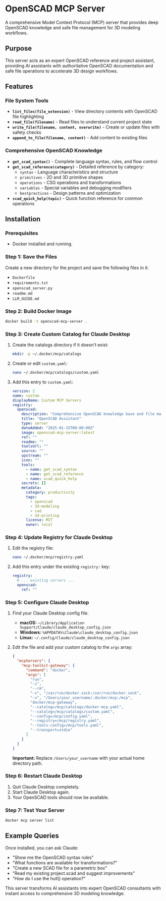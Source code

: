 # OpenSCAD MCP Server

A comprehensive Model Context Protocol (MCP) server that provides deep OpenSCAD knowledge and safe file management for 3D modeling workflows.

## Purpose

This server acts as an expert OpenSCAD reference and project assistant, providing AI assistants with authoritative OpenSCAD documentation and safe file operations to accelerate 3D design workflows.

## Features

### File System Tools
- **`list_files(file_extension)`** - View directory contents with OpenSCAD file highlighting
- **`read_file(filename)`** - Read files to understand current project state
- **`write_file(filename, content, overwrite)`** - Create or update files with safety checks
- **`append_to_file(filename, content)`** - Add content to existing files

### Comprehensive OpenSCAD Knowledge
- **`get_scad_syntax()`** - Complete language syntax, rules, and flow control
- **`get_scad_reference(category)`** - Detailed reference by category:
  - `syntax` - Language characteristics and structure
  - `primitives` - 2D and 3D primitive shapes
  - `operations` - CSG operations and transformations
  - `variables` - Special variables and debugging modifiers
  - `bestpractices` - Design patterns and optimization
- **`scad_quick_help(topic)`** - Quick function reference for common operations

## Installation

### Prerequisites
- Docker installed and running.

### Step 1: Save the Files
Create a new directory for the project and save the following files in it:
- `Dockerfile`
- `requirements.txt`
- `openscad_server.py`
- `readme.md`
- `LLM_GUIDE.md`

### Step 2: Build Docker Image
```bash
docker build -t openscad-mcp-server .
```

### Step 3: Create Custom Catalog for Claude Desktop

1.  Create the catalogs directory if it doesn't exist:
    ```bash
    mkdir -p ~/.docker/mcp/catalogs
    ```

2.  Create or edit `custom.yaml`:
    ```bash
    nano ~/.docker/mcp/catalogs/custom.yaml
    ```

3.  Add this entry to `custom.yaml`:
    ```yaml
    version: 2
    name: custom
    displayName: Custom MCP Servers
    registry:
      openscad:
        description: "Comprehensive OpenSCAD knowledge base and file management for 3D modeling"
        title: "OpenSCAD Assistant"
        type: server
        dateAdded: "2025-01-15T00:00:00Z"
        image: openscad-mcp-server:latest
        ref: ""
        readme: ""
        toolsUrl: ""
        source: ""
        upstream: ""
        icon: ""
        tools:
          - name: get_scad_syntax
          - name: get_scad_reference
          - name: scad_quick_help
        secrets: []
        metadata:
          category: productivity
          tags:
            - openscad
            - 3d-modeling
            - cad
            - 3d-printing
          license: MIT
          owner: local
    ```

### Step 4: Update Registry for Claude Desktop

1.  Edit the registry file:
    ```bash
    nano ~/.docker/mcp/registry.yaml
    ```

2.  Add this entry under the existing `registry:` key:
    ```yaml
    registry:
      # ... existing servers ...
      openscad:
        ref: ""
    ```

### Step 5: Configure Claude Desktop

1.  Find your Claude Desktop config file:
    - **macOS:** `~/Library/Application Support/Claude/claude_desktop_config.json`
    - **Windows:** `%APPDATA%\Claude\claude_desktop_config.json`
    - **Linux:** `~/.config/Claude/claude_desktop_config.json`

2.  Edit the file and add your custom catalog to the `args` array:
    ```json
    {
      "mcpServers": {
        "mcp-toolkit-gateway": {
          "command": "docker",
          "args": [
            "run",
            "-i",
            "--rm",
            "-v", "/var/run/docker.sock:/var/run/docker.sock",
            "-v", "/Users/your_username/.docker/mcp:/mcp",
            "docker/mcp-gateway",
            "--catalog=/mcp/catalogs/docker-mcp.yaml",
            "--catalog=/mcp/catalogs/custom.yaml",
            "--config=/mcp/config.yaml",
            "--registry=/mcp/registry.yaml",
            "--tools-config=/mcp/tools.yaml",
            "--transport=stdio"
          ]
        }
      }
    }
    ```
    **Important:** Replace `/Users/your_username` with your actual home directory path.

### Step 6: Restart Claude Desktop
1.  Quit Claude Desktop completely.
2.  Start Claude Desktop again.
3.  Your OpenSCAD tools should now be available.

### Step 7: Test Your Server
```bash
docker mcp server list
```

## Example Queries

Once installed, you can ask Claude:

- "Show me the OpenSCAD syntax rules"
- "What functions are available for transformations?"
- "Create a new SCAD file for a parametric box"
- "Read my existing project.scad and suggest improvements"
- "How do I use the hull() operation?"

This server transforms AI assistants into expert OpenSCAD consultants with instant access to comprehensive 3D modeling knowledge.
